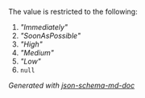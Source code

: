 The value is restricted to the following: 

 1. _"Immediately"_
 2. _"SoonAsPossible"_
 3. _"High"_
 4. _"Medium"_
 5. _"Low"_
 6. `null`

_Generated with [json-schema-md-doc](https://brianwendt.github.io/json-schema-md-doc/)_